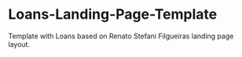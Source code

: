 # Loans-Landing-Page-Template
Template with Loans based on Renato Stefani Filgueiras landing page layout.
